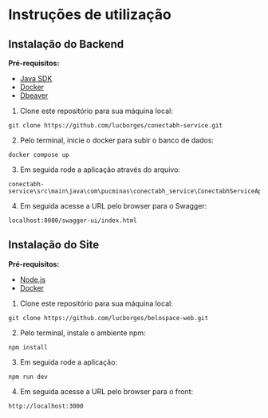 # Instruções de utilização

## Instalação do Backend

**Pré-requisitos:** 

- [Java SDK](https://nodejs.org/en/)
- [Docker](https://www.docker.com/products/docker-desktop/)
- [Dbeaver](https://dbeaver.io/download/)

1.  Clone este repositório para sua máquina local:
```
git clone https://github.com/lucborges/conectabh-service.git
```

2.  Pelo terminal, inicie o docker para subir o banco de dados:

```
docker compose up
```

3.  Em seguida rode a aplicação através do arquivo:

```
conectabh-service\src\main\java\com\pucminas\conectabh_service\ConectabhServiceApplication.java
```

4.  Em seguida acesse a URL pelo browser para o Swagger:
```
localhost:8080/swagger-ui/index.html
```

## Instalação do Site

**Pré-requisitos:** 

- [Node.js](https://nodejs.org/en/)
- [Docker](https://www.docker.com/products/docker-desktop/)

1.  Clone este repositório para sua máquina local:
```
git clone https://github.com/lucborges/belospace-web.git
```

2.  Pelo terminal, instale o ambiente npm:

```
npm install
```

3.  Em seguida rode a aplicação:

```
npm run dev
```

4.  Em seguida acesse a URL pelo browser para o front:
```
http://localhost:3000
```
